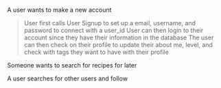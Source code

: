 A user wants to make a new account
> User first calls User Signup to set up a email, username, and password to connect with a user_id
> User can then login to their account since they have their information in the database
> The user can then check on their profile to update their about me, level, and check with tags they want to have with their profile

Someone wants to search for recipes for later 


A user searches for other users and follow


